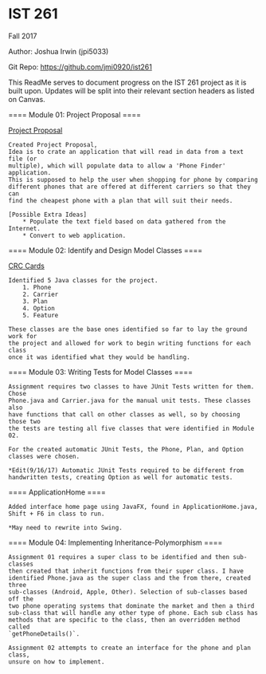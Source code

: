 # IST 261

Fall 2017

Author: Joshua Irwin (jpi5033)

Git Repo: https://github.com/jmi0920/ist261

This ReadMe serves to document progress on the IST 261 project as it is built upon.
Updates will be split into their relevant section headers as listed on Canvas.

==== Module 01: Project Proposal ====

[Project Proposal](https://drive.google.com/file/d/0B66X1gId2oGROXlfSXYzRkhuTkE/view?usp=sharing)

    Created Project Proposal,
    Idea is to crate an application that will read in data from a text file (or
    multiple), which will populate data to allow a 'Phone Finder' application.
    This is supposed to help the user when shopping for phone by comparing 
    different phones that are offered at different carriers so that they can 
    find the cheapest phone with a plan that will suit their needs.

    [Possible Extra Ideas]
        * Populate the text field based on data gathered from the Internet.
        * Convert to web application.

====  Module 02: Identify and Design Model Classes ====

[CRC Cards](https://drive.google.com/file/d/0B66X1gId2oGROVlvV0hTb2IxUEk/view?usp=sharing)

    Identified 5 Java classes for the project.
        1. Phone
        2. Carrier
        3. Plan
        4. Option
        5. Feature

    These classes are the base ones identified so far to lay the ground work for
    the project and allowed for work to begin writing functions for each class
    once it was identified what they would be handling.

====  Module 03: Writing Tests for Model Classes ====

    Assignment requires two classes to have JUnit Tests written for them. Chose 
    Phone.java and Carrier.java for the manual unit tests. These classes also 
    have functions that call on other classes as well, so by choosing those two
    the tests are testing all five classes that were identified in Module 02.

    For the created automatic JUnit Tests, the Phone, Plan, and Option
    classes were chosen.

    *Edit(9/16/17) Automatic JUnit Tests required to be different from 
    handwritten tests, creating Option as well for automatic tests.

==== ApplicationHome ====

    Added interface home page using JavaFX, found in ApplicationHome.java,
    Shift + F6 in class to run.

    *May need to rewrite into Swing.

====  Module 04: Implementing Inheritance-Polymorphism ====
 
    Assignment 01 requires a super class to be identified and then sub-classes
    then created that inherit functions from their super class. I have 
    identified Phone.java as the super class and the from there, created three
    sub-classes (Android, Apple, Other). Selection of sub-classes based off the 
    two phone operating systems that dominate the market and then a third 
    sub-class that will handle any other type of phone. Each sub class has
    methods that are specific to the class, then an overridden method called 
    `getPhoneDetails()`. 

    Assignment 02 attempts to create an interface for the phone and plan class,
    unsure on how to implement.



    